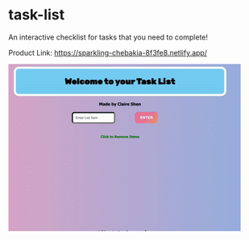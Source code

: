 # task-list
An interactive checklist for tasks that you need to complete!

Product Link: https://sparkling-chebakia-8f3fe8.netlify.app/

![](task-list-demo.gif)
